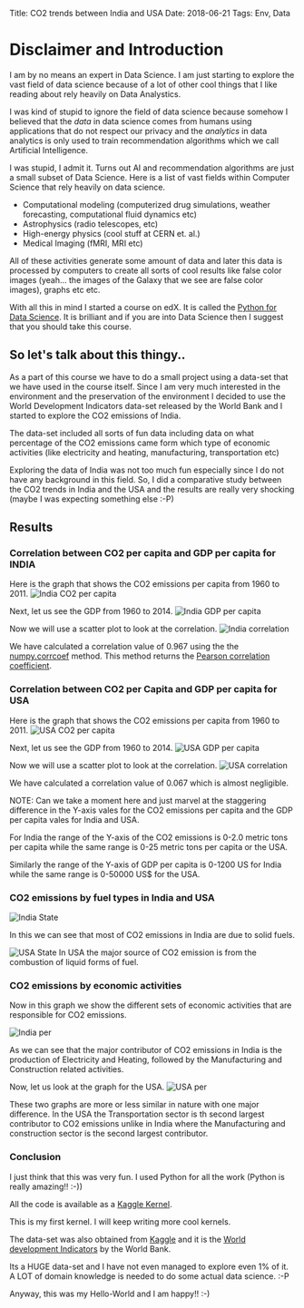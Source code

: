 Title: CO2 trends between India and USA
Date: 2018-06-21
Tags: Env, Data

# Disclaimer and Introduction
I am by no means an expert in Data Science. I am just starting to
explore the vast field of data science because of a lot of other cool
things that I like reading about rely heavily on Data Analystics.

I was kind of stupid to ignore the field of data science because
somehow I believed that the _data_ in data science comes from humans
using applications that do not respect our privacy and the _analytics_
in data analytics is only used to train recommendation algorithms
which we call Artificial Intelligence.

I was stupid, I admit it. Turns out AI and recommendation algorithms
are just a small subset of Data Science. Here is a list of vast fields
within Computer Science that rely heavily on data science.

- Computational modeling (computerized drug simulations, weather
  forecasting, computational fluid dynamics etc)
- Astrophysics (radio telescopes, etc)
- High-energy physics (cool stuff at CERN et. al.)
- Medical Imaging (fMRI, MRI etc)

All of these activities generate some amount of data and later this
data is processed by computers to create all sorts of cool results
like false color images (yeah... the images of the Galaxy that we see
are false color images), graphs etc etc.

With all this in mind I started a course on edX. It is called
the
[Python for Data Science](https://courses.edx.org/courses/course-v1:UCSanDiegoX+DSE200x+1T2018/course/).
It is brilliant and if you are into Data Science then I suggest that
you should take this course.

## So let's talk about this thingy..

As a part of this course we have to do a small project using a data-set
that we have used in the course itself. Since I am very much
interested in the environment and the preservation of the environment
I decided to use the World Development Indicators data-set released by
the World Bank and I started to explore the CO2 emissions of India.

The data-set included all sorts of fun data including data on what
percentage of the CO2 emissions came form which type of economic
activities (like electricity and heating, manufacturing,
transportation etc)

Exploring the data of India was not too much fun especially since I do
not have any background in this field. So, I did a comparative study
between the CO2 trends in India and the USA and the results are
really very shocking (maybe I was expecting something else :-P)

## Results
### Correlation between CO2 per capita and GDP per capita for INDIA

Here is the graph that shows the CO2 emissions per capita from 1960 to 2011.
![India CO2 per capita](/assets/images/2018-07-21/indiaCo2.png)
	
Next, let us see the GDP from 1960 to 2014.
![India GDP per capita](/assets/images/2018-07-21/indiaGdp.png)

Now we will use a scatter plot to look at the correlation.
![India correlation](/assets/images/2018-07-21/indiaCor.png)

We have calculated a correlation value of 0.967 using the
the
[numpy.corrcoef](https://docs.scipy.org/doc/numpy/reference/generated/numpy.corrcoef.html) method. This
method returns
the
[Pearson correlation coefficient](https://en.wikipedia.org/wiki/Pearson_correlation_coefficient).

### Correlation between CO2 per Capita and GDP per capita for USA

Here is the graph that shows the CO2 emissions per capita from 1960 to 2011.
![USA CO2 per capita](/assets/images/2018-07-21/usaCo2.png)
	
Next, let us see the GDP from 1960 to 2014.
![USA GDP per capita](/assets/images/2018-07-21/usaGdp.png)

Now we will use a scatter plot to look at the correlation.
![USA correlation](/assets/images/2018-07-21/usaCor.png)

We have calculated a correlation value of 0.067 which is almost negligible.

NOTE: Can we take a moment here and just marvel at the staggering difference in the Y-axis vales for the CO2 emissions per capita and the GDP per capita vales for India and USA.

For India the range of the Y-axis of the CO2 emissions is 0-2.0 metric tons per capita while the same range is 0-25 metric tons per capita or the USA.

Similarly the range of the Y-axis of GDP per capita is 0-1200 US for India while the same range is 0-50000 US$ for the USA. 

### CO2 emissions by fuel types in India and USA

![India State](/assets/images/2018-07-21/indiaState.png)

In this we can see that most of CO2 emissions in India are due to solid fuels. 

![USA State](/assets/images/2018-07-21/usaState.png)
In USA the major source of CO2 emission is from the combustion of liquid forms of fuel. 

### CO2 emissions by economic activities

Now in this graph we show the different sets of economic activities that are responsible for CO2 emissions.

![India per](/assets/images/2018-07-21/indiaPer.png)

As we can see that the major contributor of CO2 emissions in India is
the production of Electricity and Heating, followed by the
Manufacturing and Construction related activities.

Now, let us look at the graph for the USA.
![USA per](/assets/images/2018-07-21/usaPer.png)

These two graphs are more or less similar in nature with one major
difference. In the USA the Transportation sector is th second largest
contributor to CO2 emissions unlike in India where the Manufacturing
and construction sector is the second largest contributor.


### Conclusion
I just think that this was very fun. 
I used Python for all the work (Python is really amazing!! :-))

All the code is available as
a
[Kaggle Kernel](https://www.kaggle.com/data83/comparative-study-of-co2-trends-in-india-and-usa). 

This is my first kernel. I will keep writing more cool kernels. 

The data-set was also obtained from [Kaggle](kaggle.com) and it is the [World development Indicators](https://www.kaggle.com/worldbank/world-development-indicators) by the World Bank. 

Its a HUGE data-set and I have not even managed to explore even 1% of
it. A LOT of domain knowledge is needed to do some actual data
science. :-P

Anyway, this was my Hello-World and I am happy!! :-)



